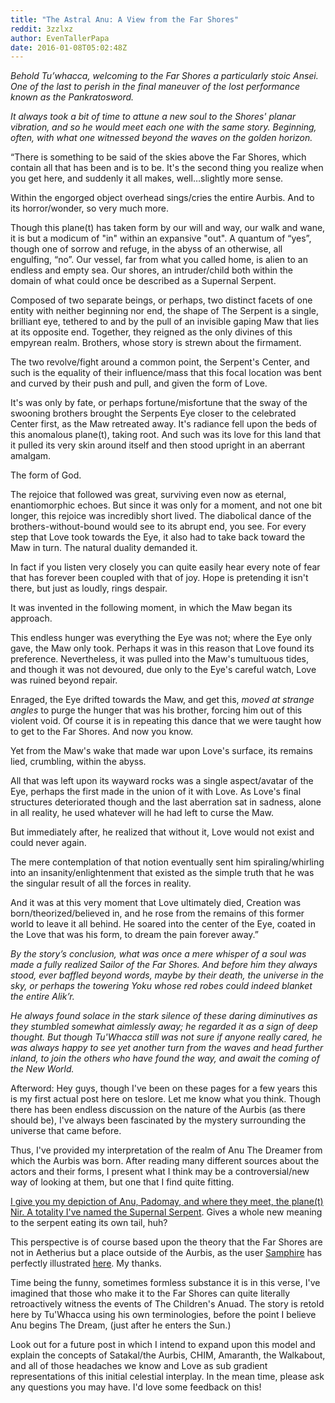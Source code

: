 ```yaml
---
title: "The Astral Anu: A View from the Far Shores"
reddit: 3zzlxz
author: EvenTallerPapa
date: 2016-01-08T05:02:48Z
---
```


*Behold Tu’whacca, welcoming to the Far Shores a particularly stoic Ansei. One of the last to perish in the final maneuver of the lost performance known as the Pankratosword.* 

*It always took a bit of time to attune a new soul to the Shores' planar vibration, and so he would meet each one with the same story. Beginning, often, with what one witnessed beyond the waves on the golden horizon.* 



“There is something to be said of the skies above the Far Shores, which contain all that has been and is to be. It's the second thing you realize when you get here, and suddenly it all makes, well…slightly more sense.

Within the engorged object overhead sings/cries the entire Aurbis. And to its horror/wonder, so very much more.

Though this plane(t) has taken form by our will and way, our walk and wane, it is but a modicum of "in" within an expansive "out". A quantum of “yes”, though one of sorrow and refuge, in the abyss of an otherwise, all engulfing, “no”. Our vessel, far from what you called home, is alien to an endless and empty sea. Our shores, an intruder/child both within the domain of what could once be described as a Supernal Serpent. 

Composed of two separate beings, or perhaps, two distinct facets of one entity with neither beginning nor end, the shape of The Serpent is a single, brilliant eye, tethered to and by the pull of an invisible gaping Maw that lies at its opposite end. Together, they reigned as the only divines of this empyrean realm. Brothers, whose story is strewn about the firmament. 

The two revolve/fight around a common point, the Serpent's Center, and such is the equality of their influence/mass that this focal location was bent and curved by their push and pull, and given the form of Love. 

It's was only by fate, or perhaps fortune/misfortune that the sway of the swooning brothers brought the Serpents Eye closer to the celebrated Center first, as the Maw retreated away. It's radiance fell upon the beds of this anomalous plane(t), taking root. And such was its love for this land that it pulled its very skin around itself and then stood upright in an aberrant amalgam. 

The form of God.

The rejoice that followed was great, surviving even now as eternal, enantiomorphic echoes. But since it was only for a moment, and not one bit longer, this rejoice was incredibly short lived. The diabolical dance of the brothers-without-bound would see to its abrupt end, you see. For every step that Love took towards the Eye, it also had to take back toward the Maw in turn. The natural duality demanded it.

In fact if you listen very closely you can quite easily hear every note of fear that has forever been coupled with that of joy. Hope is pretending it isn't there, but just as loudly, rings despair. 

It was invented in the following moment, in which the Maw began its approach.

This endless hunger was everything the Eye was not; where the Eye only gave, the Maw only took. Perhaps it was in this reason that Love found its preference. Nevertheless, it was pulled into the Maw's tumultuous tides, and though it was not devoured, due only to the Eye's careful watch, Love was ruined beyond repair. 

Enraged, the Eye drifted towards the Maw, and get this, *moved at strange angles* to purge the hunger that was his brother, forcing him out of this violent void. Of course it is in repeating this dance that we were taught how to get to the Far Shores. And now you know.

Yet from the Maw's wake that made war upon Love's surface, its remains lied, crumbling, within the abyss. 

All that was left upon its wayward rocks was a single aspect/avatar of the Eye, perhaps the first made in the union of it with Love. As Love's final structures deteriorated though and the last aberration sat in sadness, alone in all reality, he used whatever will he had left to curse the Maw. 

But immediately after, he realized that without it, Love would not exist and could never again.

The mere contemplation of that notion eventually sent him spiraling/whirling into an insanity/enlightenment that existed as the simple truth that he was the singular result of all the forces in reality. 

And it was at this very moment that Love ultimately died, Creation was born/theorized/believed in, and he rose from the remains of this former world to leave it all behind. He soared into the center of the Eye, coated in the Love that was his form, to dream the pain forever away.” 


*By the story’s conclusion, what was once a mere whisper of a soul was made a fully realized Sailor of the Far Shores. And before him they always stood, ever baffled beyond words, maybe by their death, the universe in the sky, or perhaps the towering Yoku whose red robes could indeed blanket the entire Alik’r.*
 
*He always found solace in the stark silence of these daring diminutives as they stumbled somewhat aimlessly away; he regarded it as a sign of deep thought. But though Tu'Whacca still was not sure if anyone really cared, he was always happy to see yet another turn from the waves and head further inland, to join the others who have found the way, and await the coming of the New World.* 




Afterword: Hey guys, though I've been on these pages for a few years this is my first actual post here on teslore. Let me know what you think. Though there has been endless discussion on the nature of the Aurbis (as there should be), I've always been fascinated by the mystery surrounding the universe that came before. 

Thus, I've provided my interpretation of the realm of Anu The Dreamer from which the Aurbis was born. After reading many different sources about the actors and their forms, I present what I think may be a controversial/new way of looking at them, but one that I find quite fitting. 

[I give you my depiction of Anu, Padomay, and where they meet, the plane(t) Nir. A totality I've named the Supernal Serpent](http://www.nasa.gov/sites/default/files/cygx1_ill.jpg). Gives a whole new meaning to the serpent eating its own tail, huh? 

This perspective is of course based upon the theory that the Far Shores are not in Aetherius but a place outside of the Aurbis, as the user [Samphire](https://www.reddit.com/user/Samphire) has perfectly illustrated [here](http://imgur.com/a/CtQ8p). My thanks.

Time being the funny, sometimes formless substance it is in this verse, I've imagined that those who make it to the Far Shores can quite literally retroactively witness the events of The Children's Anuad. The story is retold here by Tu'Whacca using his own terminologies, before the point I believe Anu begins The Dream, (just after he enters the Sun.)

Look out for a future post in which I intend to expand upon this model and explain the concepts of Satakal/the Aurbis, CHIM, Amaranth, the Walkabout, and all of those headaches we know and Love as sub gradient representations of this initial celestial interplay. In the mean time, please ask any questions you may have. I'd love some feedback on this!  
